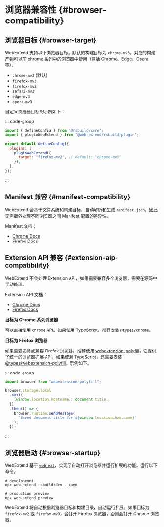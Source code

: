 # 浏览器兼容性 {#browser-compatibility}

## 浏览器目标 {#browser-target}

WebExtend 支持以下浏览器目标。默认的构建目标为 `chrome-mv3`，对应的构建产物可以在 chrome 系列中的浏览器中使用（包括 Chrome、Edge、Opera 等）。

- `chrome-mv3` (默认)
- `firefox-mv3`
- `firefox-mv2`
- `safari-mv3`
- `edge-mv3`
- `opera-mv3`

自定义浏览器目标的示例如下：

::: code-group

```js [rsbuild.config.js]
import { defineConfig } from "@rsbuild/core";
import { pluginWebExtend } from "@web-extend/rsbuild-plugin";

export default defineConfig({
  plugins: [
    pluginWebExtend({
      target: "firefox-mv2", // default: "chrome-mv3"
    }),
  ],
});
```

:::

## Manifest 兼容 {#manifest-compatibility}

WebExtend 会基于文件系统和构建目标，自动解析和生成 `manifest.json`，因此无需额外处理不同浏览器之间 Manifest 配置的差异性。

Manifest 文档：

- [Chrome Docs](https://developer.chrome.com/docs/extensions/reference/manifest)
- [Firefox Docs](https://developer.mozilla.org/en-US/docs/Mozilla/Add-ons/WebExtensions/manifest.json)

## Extension API 兼容 {#extension-aip-compatibility}

WebExtend 不会处理 Extension API，如果需要兼容多个浏览器，需要在源码中手动处理。

Extension API 文档：

- [Chrome Docs](https://developer.chrome.com/docs/extensions/reference/api)
- [Firefox Docs](https://developer.mozilla.org/en-US/docs/Mozilla/Add-ons/WebExtensions/API)

**目标为 Chrome 系列浏览器**

可以直接使用 `chrome` API。如果使用 TypeScript，推荐安装 [`@types/chrome`](https://www.npmjs.com/package/@types/chrome)。

**目标为 Firefox 浏览器**

如果需要支持或兼容 Firefox 浏览器，推荐使用 [webextension-polyfill](https://www.npmjs.com/package/webextension-polyfill)，它提供了统一的浏览器扩展 API。如果使用 TypeScript，还需要安装 [@types/webextension-polyfill](https://www.npmjs.com/package/@types/webextension-polyfill)。示例如下。

::: code-group

```js [src/content.js]
import browser from "webextension-polyfill";

browser.storage.local
  .set({
    [window.location.hostname]: document.title,
  })
  .then(() => {
    browser.runtime.sendMessage(
      `Saved document title for ${window.location.hostname}`
    );
  });
```

:::

## 浏览器启动 {#browser-startup}

WebExtend 基于 [`web-ext`](https://github.com/mozilla/web-ext)，实现了自动打开浏览器并运行扩展的功能。运行以下命令。

```shell
# developemnt
npx web-extend rsbuild:dev --open

# production preview
npx web-extend preview
```

WebExtend 将自动根据浏览器目标和构建目录，自动运行扩展。如果目标为 `firefox-mv2` 或 `firefox-mv3`，会打开 Firefox 浏览器，否则会打开 Chrome 浏览器。

